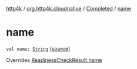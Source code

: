 [http4k](../../index.md) / [org.http4k.cloudnative](../index.md) / [Completed](index.md) / [name](./name.md)

# name

`val name: `[`String`](https://kotlinlang.org/api/latest/jvm/stdlib/kotlin/-string/index.html) [(source)](https://github.com/http4k/http4k/blob/master/http4k-cloudnative/src/main/kotlin/org/http4k/cloudnative/ReadinessCheckResult.kt#L23)

Overrides [ReadinessCheckResult.name](../-readiness-check-result/name.md)

